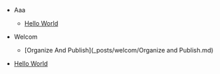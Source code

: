 - Aaa

  * [Hello World](_posts/aaa/hello-world.md)
- Welcom

  * [Organize And Publish](_posts/welcom/Organize and Publish.md)
* [Hello World](_posts/hello-world.md)
